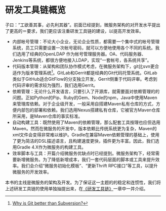 # 研发工具链概览

子曰：“工欲善其事，必先利其器”。前面已经提到，微服务架构的对开发水平提出了更高的＝要求，我们更应该注重研发工具链的建设，以提高开发效率。

* 内部帐号管理：不论大小企业，无论企业性质，都需要一个集中式的帐号管理系统，员工只需要设置一次帐号密码，就可以方便地使用各个不同的系统。我们选用了经典的OpenLDAP 作为帐号管理服务器。OA、代码服务器、Jenkins等系统，都很方便地接入LDAP，实现“一套帐号，各系统共享”。
* 代码版本管理：从架构和团队协作模式考虑，在微服务架构下，git比svn更合适作为版本管理系统[^1]。GitLab和Gerrit都是经典的Git代码托管系统。GitLab类似于GitHub适合GitFlow的分支独立开发，Gerrit侧重于代码评审。考虑到代码评审的需求较为强烈，我们选用Gerrit。
* 依赖管理：无论什么开发语言，只要引入了开源库，就需要面对依赖管理的的问题。正如Python的Pip、Ruby的Gem、Node的npm，Java中使用Maven来管理库依赖。对于企业级开发，一般采用自搭建Maven私有仓库的方式，方便内部包的部署和依赖。我们选用Nexus搭建私有仓库，它被官方Maven仓库所采用，是Maven仓库的事实标准。
* 自动构建工具：既然使用了Maven的依赖管理，那么配套工具按理也应但选用Maven。然而在微服务的开发中，版本依赖比传统系统更为复杂，Maven的xml文件会变得非常难以维护。Gradle在兼容Maven依赖管理的基础上，使用了更为简洁的DSL描述语言，且构建速度更快，插件更为丰富。因此，我们选用Gradle 4.X作为微服务的构建工具。
* 效率脚本与工具：开篇介绍微服务优缺点时已经提到。微服务架构下，经常需要新增微服务。为了降低新增成本，我们一套代码层面的脚本或工具来提升效率。我们会介绍“微服务初始化模板”、“更新Thrift RPC接口”等工具，以提升微服务的开发效率。

本书的主线是微服务的架构及开发。为了保证这一主题的的稳定和连惯性，我们将上述研发工具链的使用单独抽提出来，在[《研发工具链》](../toolchain/README.md)一章中一并介绍。

[^1]: [Why is Git better than Subversion?](https://stackoverflow.com/questions/871/why-is-git-better-than-subversion)
